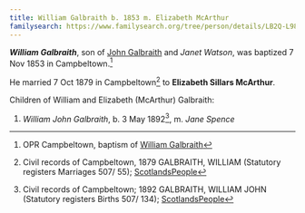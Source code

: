 ```yaml
---
title: William Galbraith b. 1853 m. Elizabeth McArthur
familysearch: https://www.familysearch.org/tree/person/details/LB2Q-L98
---
```

***William Galbraith***, son of [John Galbraith](galbraith-john-1804.md) and *Janet Watson*, was baptized 7 Nov 1853 in Campbeltown.[^birth]

He married 7 Oct 1879 in Campbeltown[^marriage] to **Elizabeth Sillars McArthur**.

Children of William and Elizabeth (McArthur) Galbraith:

1. *William John Galbraith*, b. 3 May 1892[^wj-birth], m. *Jane Spence*



[^birth]: OPR Campbeltown, baptism of [William Galbraith](/sources/opr-campbeltown-births.md#1853-11-07-william-galbraith)

[^marriage]: Civil records of Campbeltown, 1879 GALBRAITH, WILLIAM (Statutory registers Marriages 507/ 55); [ScotlandsPeople](https://www.scotlandspeople.gov.uk/view-image/nrs_stat_marriages/9747677)

[^wj-birth]: Civil records of Campbeltown; 1892 GALBRAITH, WILLIAM JOHN (Statutory registers Births 507/ 134); [ScotlandsPeople](https://www.scotlandspeople.gov.uk/view-image/nrs_stat_births/43434921)












